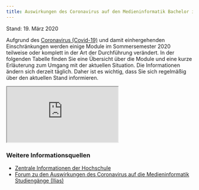 ```yaml
---
title: Auswirkungen des Coronavirus auf den Medieninformatik Bachelor im Sommersemester 2020
---
```


Stand: 19. März 2020

Aufgrund des [Coronavirus (Covid-19)](https://www.th-koeln.de/hochschule/coronavirus_73114.php) und damit einhergehenden Einschränkungen werden einige Module im Sommersemester 2020 teilweise oder komplett in der Art der Durchführung verändert. In der folgenden Tabelle finden Sie eine Übersicht über die Module und eine kurze Erläuterung zum Umgang mit der aktuellen Situation. Die Informationen ändern sich derzeit täglich. Daher ist es wichtig, dass Sie sich regelmäßig über den aktuellen Stand informieren.


<iframe class="mi-iframe is-full-width" src="https://docs.google.com/spreadsheets/d/e/2PACX-1vT64DN0pc5hbHA6PRogLjdkEulGToz_oYpnHM4NnyLwacCsI61nMBppP0bJNeXAmfMNDCRU81-yvj6C/pubhtml?gid=0&amp;single=true&amp;widget=false&amp;headers=false&amp;chrome=false"></iframe>

###  Weitere Informationsquellen
- [Zentrale Informationen der Hochschule](https://www.th-koeln.de/hochschule/coronavirus_73114.php#sprungmarke_1_118)
- [Forum zu den Auswirkungen des Coronavirus auf die Medieninformatik Studiengänge (Ilias)](https://ilias.th-koeln.de/goto.php?target=crs_1469119_rcode6sBFyYd5Yb&client_id=ILIAS_FH_Koeln)
